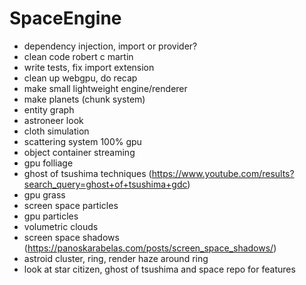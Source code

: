 # SpaceEngine

-   dependency injection, import or provider?
-   clean code robert c martin
-   write tests, fix import extension
-   clean up webgpu, do recap
-   make small lightweight engine/renderer
-   make planets (chunk system)
-   entity graph
-   astroneer look
-   cloth simulation
-   scattering system 100% gpu
-   object container streaming
-   gpu folliage
-   ghost of tsushima techniques (https://www.youtube.com/results?search_query=ghost+of+tsushima+gdc)
-   gpu grass
-   screen space particles
-   gpu particles
-   volumetric clouds
-   screen space shadows (https://panoskarabelas.com/posts/screen_space_shadows/)
-   astroid cluster, ring, render haze around ring
-   look at star citizen, ghost of tsushima and space repo for features
